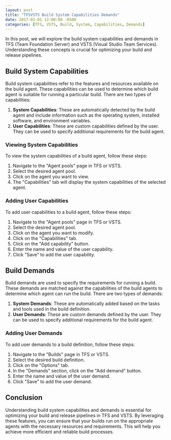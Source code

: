 ```yaml
---
layout: post
title: "TFSVSTS Build System Capabilities Demands"
date: 2017-01-01 12:00:00 -0500
categories: [TFS, VSTS, Build, System, Capabilities, Demands]
---
```


In this post, we will explore the build system capabilities and demands in TFS (Team Foundation Server) and VSTS (Visual Studio Team Services). Understanding these concepts is crucial for optimizing your build and release pipelines.

## Build System Capabilities

Build system capabilities refer to the features and resources available on the build agent. These capabilities can be used to determine which build agent is suitable for running a particular build. There are two types of capabilities:

1. **System Capabilities**: These are automatically detected by the build agent and include information such as the operating system, installed software, and environment variables.
2. **User Capabilities**: These are custom capabilities defined by the user. They can be used to specify additional requirements for the build agent.

### Viewing System Capabilities

To view the system capabilities of a build agent, follow these steps:

1. Navigate to the "Agent pools" page in TFS or VSTS.
2. Select the desired agent pool.
3. Click on the agent you want to view.
4. The "Capabilities" tab will display the system capabilities of the selected agent.

### Adding User Capabilities

To add user capabilities to a build agent, follow these steps:

1. Navigate to the "Agent pools" page in TFS or VSTS.
2. Select the desired agent pool.
3. Click on the agent you want to modify.
4. Click on the "Capabilities" tab.
5. Click on the "Add capability" button.
6. Enter the name and value of the user capability.
7. Click "Save" to add the user capability.

## Build Demands

Build demands are used to specify the requirements for running a build. These demands are matched against the capabilities of the build agents to determine which agent can run the build. There are two types of demands:

1. **System Demands**: These are automatically added based on the tasks and tools used in the build definition.
2. **User Demands**: These are custom demands defined by the user. They can be used to specify additional requirements for the build agent.

### Adding User Demands

To add user demands to a build definition, follow these steps:

1. Navigate to the "Builds" page in TFS or VSTS.
2. Select the desired build definition.
3. Click on the "Options" tab.
4. In the "Demands" section, click on the "Add demand" button.
5. Enter the name and value of the user demand.
6. Click "Save" to add the user demand.

## Conclusion

Understanding build system capabilities and demands is essential for optimizing your build and release pipelines in TFS and VSTS. By leveraging these features, you can ensure that your builds run on the appropriate agents with the necessary resources and requirements. This will help you achieve more efficient and reliable build processes.
